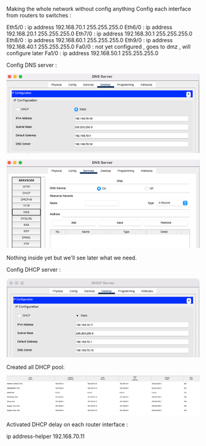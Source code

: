 
Making the whole network without config anything
Config each interface from routers to switches : 

Eth5/0 : ip address 192.168.70.1 255.255.255.0
Eth6/0 : ip address 192.168.20.1 255.255.255.0
Eth7/0 : ip address 192.168.30.1 255.255.255.0
Eth8/0 : ip address 192.168.60.1 255.255.255.0
Eth9/0 : ip address 192.168.40.1 255.255.255.0
Fa0/0 : not yet configured , goes to dmz , will configure later
Fa1/0 : ip address 192.168.50.1 255.255.255.0

Config DNS server : 

![Dns Static Ip Config](Assets/DNS_Static_Config.png)

![Dns Server Config](Assets/DNS_Server_Config.png)

Nothing inside yet but we'll see later what we need. 

Config DHCP server : 

![DHCP Static Ip Config](Assets/DHCP_Static_Config.png)

Created all DHCP pool: 

![DHCP Pools Config](Assets/DHCP_Pool_Config.png)

Activated DHCP delay on each router interface : 

ip address-helper 192.168.70.11



